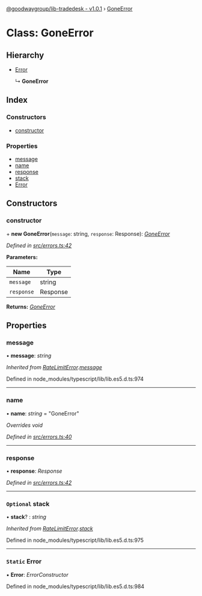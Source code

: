 [@goodwaygroup/lib-tradedesk - v1.0.1](../README.md) › [GoneError](goneerror.md)

# Class: GoneError

## Hierarchy

* [Error](ratelimiterror.md#static-error)

  ↳ **GoneError**

## Index

### Constructors

* [constructor](goneerror.md#constructor)

### Properties

* [message](goneerror.md#message)
* [name](goneerror.md#name)
* [response](goneerror.md#response)
* [stack](goneerror.md#optional-stack)
* [Error](goneerror.md#static-error)

## Constructors

###  constructor

\+ **new GoneError**(`message`: string, `response`: Response): *[GoneError](goneerror.md)*

*Defined in [src/errors.ts:42](https://github.com/GoodwayGroup/lib-tradedesk/blob/0960320/src/errors.ts#L42)*

**Parameters:**

Name | Type |
------ | ------ |
`message` | string |
`response` | Response |

**Returns:** *[GoneError](goneerror.md)*

## Properties

###  message

• **message**: *string*

*Inherited from [RateLimitError](ratelimiterror.md).[message](ratelimiterror.md#message)*

Defined in node_modules/typescript/lib/lib.es5.d.ts:974

___

###  name

• **name**: *string* = "GoneError"

*Overrides void*

*Defined in [src/errors.ts:40](https://github.com/GoodwayGroup/lib-tradedesk/blob/0960320/src/errors.ts#L40)*

___

###  response

• **response**: *Response*

*Defined in [src/errors.ts:42](https://github.com/GoodwayGroup/lib-tradedesk/blob/0960320/src/errors.ts#L42)*

___

### `Optional` stack

• **stack**? : *string*

*Inherited from [RateLimitError](ratelimiterror.md).[stack](ratelimiterror.md#optional-stack)*

Defined in node_modules/typescript/lib/lib.es5.d.ts:975

___

### `Static` Error

▪ **Error**: *ErrorConstructor*

Defined in node_modules/typescript/lib/lib.es5.d.ts:984
